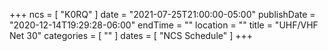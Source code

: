 +++
ncs = [ "K0RQ" ]
date = "2021-07-25T21:00:00-05:00"
publishDate = "2020-12-14T19:29:28-06:00"
endTime = ""
location = ""
title = "UHF/VHF Net 30"
categories = [ "" ]
dates = [ "NCS Schedule" ]
+++
